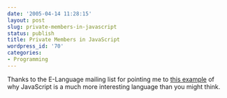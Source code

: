 ```yaml
---
date: '2005-04-14 11:28:15'
layout: post
slug: private-members-in-javascript
status: publish
title: Private Members in JavaScript
wordpress_id: '70'
categories:
- Programming
---
```


Thanks to the E-Language mailing list for pointing me to [this example](http://www.crockford.com/javascript/private.html) of why JavaScript is a much more interesting language than you might think.
